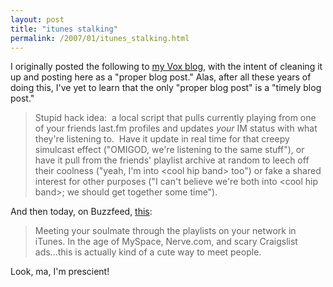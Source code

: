 ```yaml
---
layout: post
title: "itunes stalking"
permalink: /2007/01/itunes_stalking.html
---
```


<p>I originally posted the following to <a href="http://michael.vox.com/library/post/this-must-already-exist.html">my Vox blog</a>, with the intent of cleaning it up and posting here as a &quot;proper blog post.&quot; Alas, after all these years of doing this, I've yet to learn that the only &quot;proper blog post&quot; is a &quot;timely blog post.&quot;</p><blockquote><p>Stupid hack idea:&nbsp; a local script that pulls currently playing from one of your friends last.fm profiles and updates <em>your</em>
IM status with what they're listening to.&nbsp; Have it update in real time
for that creepy simulcast effect (&quot;OMIGOD, we're listening to the same
stuff&quot;), or have it pull from the friends' playlist archive at random
to leech off their coolness (&quot;yeah, I'm into &lt;cool hip band&gt;
too&quot;) or fake a shared interest for other purposes (&quot;I can't believe
we're both into &lt;cool hip band&gt;; we should get together some
time&quot;).</p></blockquote><p>And then today, on Buzzfeed, <a href="http://www.buzzfeed.com/buzz/InterNetwork_iTunes_Romance">this</a>:</p><blockquote><p><span class="blurb">Meeting your soulmate through the playlists on your network in iTunes.</span> In the age of MySpace, Nerve.com, and scary Craigslist ads...this is actually kind of a cute way to meet people.</p></blockquote><p>Look, ma, I'm prescient!</p>



